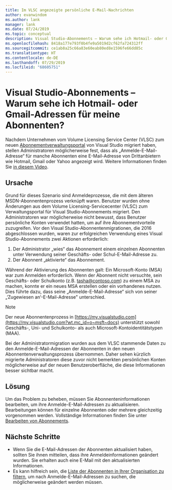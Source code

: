 ```yaml
---
title: Im VLSC angezeigte persönliche E-Mail-Nachrichten
author: evanwindom
ms.author: lank
manager: lank
ms.date: 07/24/2019
ms.topic: conceptual
description: Visual Studio-Abonnements – Warum sehe ich Hotmail- oder Gmail-Adressen für meine Abonnenten?
ms.openlocfilehash: 8418a177e793f0b4fe9a5019d2cf62fa724312ff
ms.sourcegitcommit: ce1ab8a25c66a83e60eab80ed8e1596fe66dd85c
ms.translationtype: HT
ms.contentlocale: de-DE
ms.lasthandoff: 07/29/2019
ms.locfileid: "68605751"
---
```

# <a name="visual-studio-subscriptions--why-am-i-seeing-hotmail-or-gmail-addresses-for-my-subscribers"></a>Visual Studio-Abonnements – Warum sehe ich Hotmail- oder Gmail-Adressen für meine Abonnenten?
Nachdem Unternehmen vom Volume Licensing Service Center (VLSC) zum neuen [Abonnementverwaltungsportal](https://manage.visualstudio.com) von Visual Studio migriert haben, stellen Administratoren möglicherweise fest, dass als „Anmelde-E-Mail-Adresse“ für manche Abonnenten eine E-Mail-Adresse von Drittanbietern wie Hotmail, Gmail oder Yahoo angezeigt wird.  Weitere Informationen finden Sie [in diesem Video](https://www.youtube.com/watch?v=J61EYaVN-dQ&list=PLReL099Y5nReJhZ6o8CQFPSBgzGCHX99_&index=6).

## <a name="cause"></a>Ursache
Grund für dieses Szenario sind Anmeldeprozesse, die mit dem älteren MSDN-Abonnentenprozess verknüpft waren. Benutzer wurden ohne Änderungen aus dem Volume Licensing-Servicecenter (VLSC) zum Verwaltungsportal für Visual Studio-Abonnements migriert. Den Administratoren war möglicherweise nicht bewusst, dass Benutzer persönliche Konten verwendet hatten, um auf ihre Abonnementvorteile zuzugreifen. Vor den Visual Studio-Abonnentenmigrationen, die 2016 abgeschlossen wurden, waren zur erfolgreichen Verwendung eines Visual Studio-Abonnements zwei Aktionen erforderlich:
1. Der Administrator „wies“ das Abonnement einem einzelnen Abonnenten unter Verwendung seiner Geschäfts- oder Schul-E-Mail-Adresse zu.
2. Der Abonnent „aktivierte“ das Abonnement.

Während der Aktivierung des Abonnenten galt: Ein Microsoft-Konto (MSA) war zum Anmelden erforderlich. Wenn der Abonnent nicht versuchte, sein Geschäfts- oder Schulkonto (z.B. tasha@contoso.com) zu einem MSA zu machen, konnte er ein neues MSA erstellen oder ein vorhandenes nutzen. Dies führte dazu, dass seine „Anmelde-E-Mail-Adresse“ sich von seiner „‘Zugewiesen an‘-E-Mail-Adresse" unterschied.

> [!NOTE]
> Der neue Abonnentenprozess in [https://my.visualstudio.com](https://my.visualstudio.com?wt.mc_id=o~msft~docs) unterstützt sowohl Geschäfts-, Uni- und Schulkonto- als auch Microsoft-Kontoidentitätstypen (MAA).

Bei der Administratormigration wurden aus dem VLSC stammende Daten zu den Anmelde-E-Mail-Adressen der Abonnenten in den neuen Abonnentenverwaltungsprozess übernommen. Daher sehen kürzlich migrierte Administratoren diese zuvor nicht bemerkten persönlichen Konten möglicherweise auf der neuen Benutzeroberfläche, die diese Informationen besser sichtbar macht.

## <a name="solution"></a>Lösung
Um das Problem zu beheben, müssen Sie Abonnenteninformationen bearbeiten, um ihre Anmelde-E-Mail-Adressen zu aktualisieren.  Bearbeitungen können für einzelne Abonnenten oder mehrere gleichzeitig vorgenommen werden. Vollständige Informationen finden Sie unter [Bearbeiten von Abonnements](edit-license.md).

##  <a name="next-steps"></a>Nächste Schritte
- Wenn Sie die E-Mail-Adressen der Abonnenten aktualisiert haben, sollten Sie ihnen mitteilen, dass ihre Anmeldeinformationen geändert wurden.  Sie erhalten auch eine E-Mail mit den aktualisierten Informationen.
- Es kann hilfreich sein, die [Liste der Abonnenten in Ihrer Organisation zu filtern](search-license.md), um nach Anmelde-E-Mail-Adressen zu suchen, die möglicherweise geändert werden müssen.  

